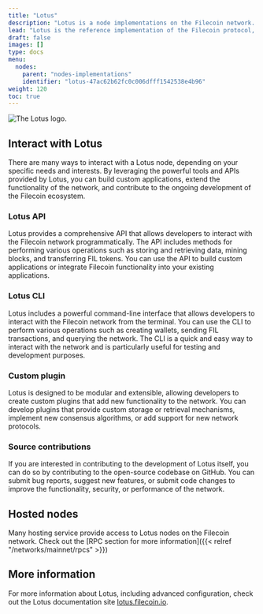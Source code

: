 ```yaml
---
title: "Lotus"
description: "Lotus is a node implementations on the Filecoin network. This page describes what Lotus is, why it exists, and what developers can do with it."
lead: "Lotus is the reference implementation of the Filecoin protocol, developed by Protocol Labs, the organization behind Filecoin. Lotus is a full-featured implementation of the Filecoin network, including the storage, retrieval, and mining functionalities. It is written in Go and is designed to be modular, extensible, and highly scalable."
draft: false
images: []
type: docs
menu:
  nodes:
    parent: "nodes-implementations"
    identifier: "lotus-47ac62b62fc0c006dfff1542538e4b96"
weight: 120
toc: true
---
```


![The Lotus logo.](lotus-logo.png)

## Interact with Lotus

There are many ways to interact with a Lotus node, depending on your specific needs and interests. By leveraging the powerful tools and APIs provided by Lotus, you can build custom applications, extend the functionality of the network, and contribute to the ongoing development of the Filecoin ecosystem.

### Lotus API

Lotus provides a comprehensive API that allows developers to interact with the Filecoin network programmatically. The API includes methods for performing various operations such as storing and retrieving data, mining blocks, and transferring FIL tokens. You can use the API to build custom applications or integrate Filecoin functionality into your existing applications.

### Lotus CLI

Lotus includes a powerful command-line interface that allows developers to interact with the Filecoin network from the terminal. You can use the CLI to perform various operations such as creating wallets, sending FIL transactions, and querying the network. The CLI is a quick and easy way to interact with the network and is particularly useful for testing and development purposes.

### Custom plugin

Lotus is designed to be modular and extensible, allowing developers to create custom plugins that add new functionality to the network. You can develop plugins that provide custom storage or retrieval mechanisms, implement new consensus algorithms, or add support for new network protocols.

### Source contributions

If you are interested in contributing to the development of Lotus itself, you can do so by contributing to the open-source codebase on GitHub. You can submit bug reports, suggest new features, or submit code changes to improve the functionality, security, or performance of the network.

## Hosted nodes

Many hosting service provide access to Lotus nodes on the Filecoin network. Check out the [RPC section for more information]({{< relref "/networks/mainnet/rpcs" >}})

## More information

For more information about Lotus, including advanced configuration, check out the Lotus documentation site [lotus.filecoin.io](https://lotus.filecoin.io).
<!--REVIEWED!-->